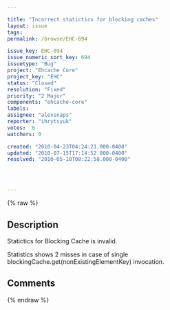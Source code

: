 ```yaml
---

title: "Incorrect statictics for blocking caches"
layout: issue
tags: 
permalink: /browse/EHC-694

issue_key: EHC-694
issue_numeric_sort_key: 694
issuetype: "Bug"
project: "Ehcache Core"
project_key: "EHC"
status: "Closed"
resolution: "Fixed"
priority: "2 Major"
components: "ehcache-core"
labels: 
assignee: "alexsnaps"
reporter: "ihrytsyuk"
votes:  0
watchers: 0

created: "2010-04-23T04:24:21.000-0400"
updated: "2010-07-15T17:14:52.000-0400"
resolved: "2010-05-10T08:22:58.000-0400"




---
```


{% raw %}

## Description

<div markdown="1" class="description">

Statictics for Blocking Cache is invalid.

Statistics shows 2 misses in case of single blockingCache.get(nonExistingElementKey) invocation.



</div>

## Comments



{% endraw %}
